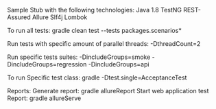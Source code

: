 Sample Stub with the following technologies:
    Java 1.8
    TestNG
    REST-Assured
    Allure
    Slf4j
    Lombok

To run all tests:
  gradle clean test --tests packages.scenarios*

Run tests with specific amount of parallel threads:
    -DthreadCount=2

Run specific tests suites:
    -DincludeGroups=smoke
    -DincludeGroups=regression
    -DincludeGroups=api

To run Specific test class:
  gradle -Dtest.single=AcceptanceTest

Reports:
Generate report:
    gradle allureReport
Start web application test Report:
    gradle allureServe
